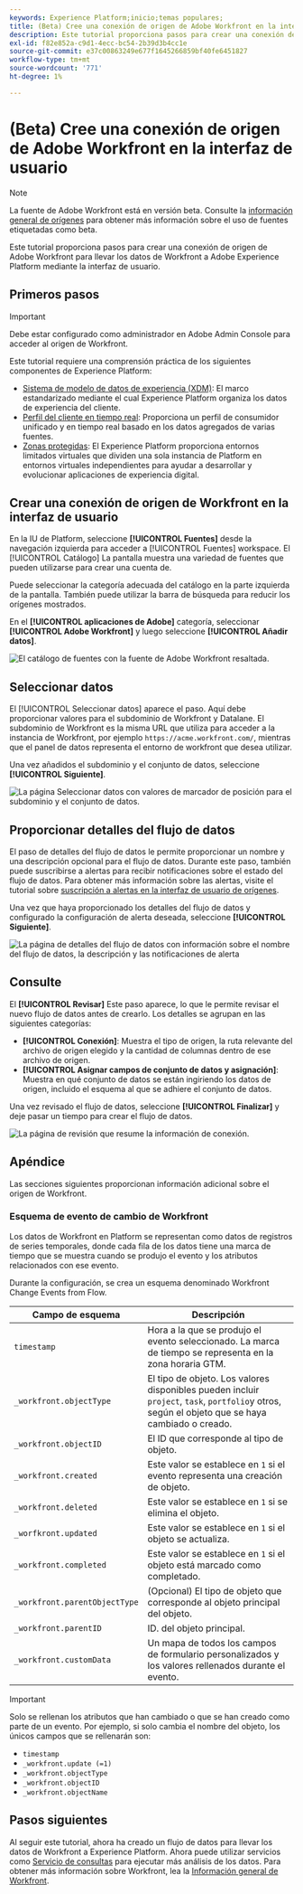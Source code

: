 ```yaml
---
keywords: Experience Platform;inicio;temas populares;
title: (Beta) Cree una conexión de origen de Adobe Workfront en la interfaz de usuario
description: Este tutorial proporciona pasos para crear una conexión de origen de Adobe Workfront para llevar los datos de Workfront a Adobe Experience Platform mediante la interfaz de usuario.
exl-id: f82e852a-c9d1-4ecc-bc54-2b39d3b4cc1e
source-git-commit: e37c00863249e677f1645266859bf40fe6451827
workflow-type: tm+mt
source-wordcount: '771'
ht-degree: 1%

---
```


# (Beta) Cree una conexión de origen de Adobe Workfront en la interfaz de usuario

>[!NOTE]
>
>La fuente de Adobe Workfront está en versión beta. Consulte la [información general de orígenes](../../../../home.md#terms-and-conditions) para obtener más información sobre el uso de fuentes etiquetadas como beta.

Este tutorial proporciona pasos para crear una conexión de origen de Adobe Workfront para llevar los datos de Workfront a Adobe Experience Platform mediante la interfaz de usuario.

## Primeros pasos

>[!IMPORTANT]
>
>Debe estar configurado como administrador en Adobe Admin Console para acceder al origen de Workfront.

Este tutorial requiere una comprensión práctica de los siguientes componentes de Experience Platform:

* [Sistema de modelo de datos de experiencia (XDM)](../../../../../xdm/home.md): El marco estandarizado mediante el cual Experience Platform organiza los datos de experiencia del cliente.
* [Perfil del cliente en tiempo real](../../../../../profile/home.md): Proporciona un perfil de consumidor unificado y en tiempo real basado en los datos agregados de varias fuentes.
* [Zonas protegidas](../../../../../sandboxes/home.md): El Experience Platform proporciona entornos limitados virtuales que dividen una sola instancia de Platform en entornos virtuales independientes para ayudar a desarrollar y evolucionar aplicaciones de experiencia digital.

## Crear una conexión de origen de Workfront en la interfaz de usuario

En la IU de Platform, seleccione **[!UICONTROL Fuentes]** desde la navegación izquierda para acceder a [!UICONTROL Fuentes] workspace. El [!UICONTROL Catálogo] La pantalla muestra una variedad de fuentes que pueden utilizarse para crear una cuenta de.

Puede seleccionar la categoría adecuada del catálogo en la parte izquierda de la pantalla. También puede utilizar la barra de búsqueda para reducir los orígenes mostrados.

En el **[!UICONTROL aplicaciones de Adobe]** categoría, seleccionar **[!UICONTROL Adobe Workfront]** y luego seleccione **[!UICONTROL Añadir datos]**.

![El catálogo de fuentes con la fuente de Adobe Workfront resaltada.](../../../../images/tutorials/create/workfront/catalog.png)

## Seleccionar datos

El [!UICONTROL Seleccionar datos] aparece el paso. Aquí debe proporcionar valores para el subdominio de Workfront y Datalane. El subdominio de Workfront es la misma URL que utiliza para acceder a la instancia de Workfront, por ejemplo `https://acme.workfront.com/`, mientras que el panel de datos representa el entorno de workfront que desea utilizar.

Una vez añadidos el subdominio y el conjunto de datos, seleccione **[!UICONTROL Siguiente]**.

![La página Seleccionar datos con valores de marcador de posición para el subdominio y el conjunto de datos.](../../../../images/tutorials/create/workfront/select-data.png)

## Proporcionar detalles del flujo de datos

El paso de detalles del flujo de datos le permite proporcionar un nombre y una descripción opcional para el flujo de datos. Durante este paso, también puede suscribirse a alertas para recibir notificaciones sobre el estado del flujo de datos. Para obtener más información sobre las alertas, visite el tutorial sobre [suscripción a alertas en la interfaz de usuario de orígenes](../../alerts.md).

Una vez que haya proporcionado los detalles del flujo de datos y configurado la configuración de alerta deseada, seleccione **[!UICONTROL Siguiente]**.

![La página de detalles del flujo de datos con información sobre el nombre del flujo de datos, la descripción y las notificaciones de alerta](../../../../images/tutorials/create/workfront/dataflow-detail.png)

## Consulte

El **[!UICONTROL Revisar]** Este paso aparece, lo que le permite revisar el nuevo flujo de datos antes de crearlo. Los detalles se agrupan en las siguientes categorías:

* **[!UICONTROL Conexión]**: Muestra el tipo de origen, la ruta relevante del archivo de origen elegido y la cantidad de columnas dentro de ese archivo de origen.
* **[!UICONTROL Asignar campos de conjunto de datos y asignación]**: Muestra en qué conjunto de datos se están ingiriendo los datos de origen, incluido el esquema al que se adhiere el conjunto de datos.

Una vez revisado el flujo de datos, seleccione **[!UICONTROL Finalizar]** y deje pasar un tiempo para crear el flujo de datos.

![La página de revisión que resume la información de conexión.](../../../../images/tutorials/create/workfront/review.png)

## Apéndice

Las secciones siguientes proporcionan información adicional sobre el origen de Workfront.

### Esquema de evento de cambio de Workfront

Los datos de Workfront en Platform se representan como datos de registros de series temporales, donde cada fila de los datos tiene una marca de tiempo que se muestra cuando se produjo el evento y los atributos relacionados con ese evento.

Durante la configuración, se crea un esquema denominado Workfront Change Events from Flow.

| Campo de esquema | Descripción |
| --- | --- |
| `timestamp` | Hora a la que se produjo el evento seleccionado. La marca de tiempo se representa en la zona horaria GTM. |
| `_workfront.objectType` | El tipo de objeto. Los valores disponibles pueden incluir `project`, `task`, `portfolio`y otros, según el objeto que se haya cambiado o creado. |
| `_workfront.objectID` | El ID que corresponde al tipo de objeto. |
| `_workfront.created` | Este valor se establece en `1` si el evento representa una creación de objeto. |
| `_workfront.deleted` | Este valor se establece en `1` si se elimina el objeto. |
| `_worfkront.updated` | Este valor se establece en `1` si el objeto se actualiza. |
| `_workfront.completed` | Este valor se establece en `1` si el objeto está marcado como completado. |
| `_workfront.parentObjectType` | (Opcional) El tipo de objeto que corresponde al objeto principal del objeto. |
| `_workfront.parentID` | ID. del objeto principal. |
| `_workfront.customData` | Un mapa de todos los campos de formulario personalizados y los valores rellenados durante el evento. |

>[!IMPORTANT]
>
>Solo se rellenan los atributos que han cambiado o que se han creado como parte de un evento. Por ejemplo, si solo cambia el nombre del objeto, los únicos campos que se rellenarán son:<ul><li>`timestamp`</li><li>`_workfront.update (=1)`</li><li>`_workfront.objectType`</li><li>`_workfront.objectID`</li><li>`_workfront.objectName`</li></ul>

## Pasos siguientes

Al seguir este tutorial, ahora ha creado un flujo de datos para llevar los datos de Workfront a Experience Platform. Ahora puede utilizar servicios como [Servicio de consultas](../../../../../query-service/home.md) para ejecutar más análisis de los datos. Para obtener más información sobre Workfront, lea la [Información general de Workfront](../../../../connectors/adobe-applications/workfront.md).
